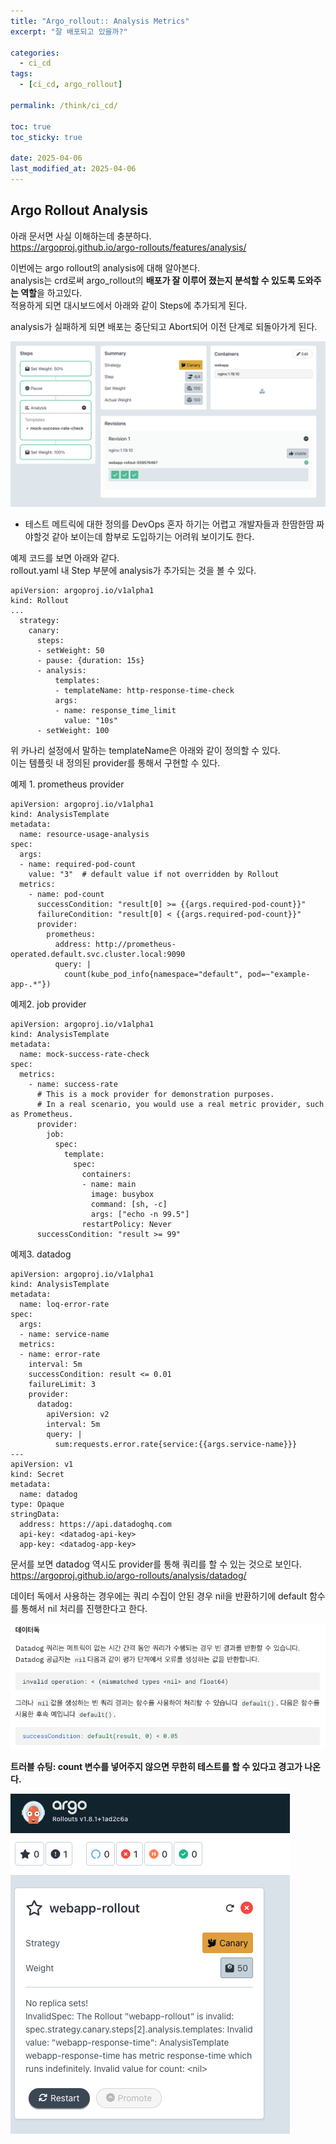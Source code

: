 ```yaml
---
title: "Argo_rollout:: Analysis Metrics"
excerpt: "잘 배포되고 있을까?"

categories:
  - ci_cd
tags:
  - [ci_cd, argo_rollout]

permalink: /think/ci_cd/

toc: true
toc_sticky: true

date: 2025-04-06
last_modified_at: 2025-04-06
---
```


## Argo Rollout Analysis
아래 문서면 사실 이해하는데 충분하다.  
https://argoproj.github.io/argo-rollouts/features/analysis/

이번에는 argo rollout의 analysis에 대해 알아본다.  
analysis는 crd로써 argo_rollout의 **배포가 잘 이루어 졌는지 분석할 수 있도록 도와주는 역할**을 하고있다.  
적용하게 되면 대시보드에서 아래와 같이 Steps에 추가되게 된다. 

analysis가 실패하게 되면 배포는 중단되고 Abort되어 이전 단계로 되돌아가게 된다.

![alt text](/assets/images/posts_img/cicd/argo_rollout_analysis/image.png)

 - 테스트 메트릭에 대한 정의를 DevOps 혼자 하기는 어렵고 개발자들과 한땀한땀 짜야할것 같아 보이는데 함부로 도입하기는 어려워 보이기도 한다.

예제 코드를 보면 아래와 같다.  
rollout.yaml 내 Step 부분에 analysis가 추가되는 것을 볼 수 있다.
```
apiVersion: argoproj.io/v1alpha1
kind: Rollout
...
  strategy:
    canary:
      steps:
      - setWeight: 50
      - pause: {duration: 15s}
      - analysis:
          templates:
          - templateName: http-response-time-check
          args:
          - name: response_time_limit
            value: "10s"
      - setWeight: 100
```

위 카나리 설정에서 말하는 templateName은 아래와 같이 정의할 수 있다.  
이는 템플릿 내 정의된 provider를 통해서 구현할 수 있다.

예제 1. prometheus provider
```
apiVersion: argoproj.io/v1alpha1
kind: AnalysisTemplate
metadata:
  name: resource-usage-analysis
spec:
  args:
  - name: required-pod-count
    value: "3"  # default value if not overridden by Rollout
  metrics:
    - name: pod-count
      successCondition: "result[0] >= {{args.required-pod-count}}"
      failureCondition: "result[0] < {{args.required-pod-count}}"
      provider:
        prometheus:
          address: http://prometheus-operated.default.svc.cluster.local:9090
          query: |
            count(kube_pod_info{namespace="default", pod=~"example-app-.*"})
```

예제2. job provider
```
apiVersion: argoproj.io/v1alpha1
kind: AnalysisTemplate
metadata:
  name: mock-success-rate-check
spec:
  metrics:
    - name: success-rate
      # This is a mock provider for demonstration purposes.
      # In a real scenario, you would use a real metric provider, such as Prometheus.
      provider:
        job:
          spec:
            template:
              spec:
                containers:
                - name: main
                  image: busybox
                  command: [sh, -c]
                  args: ["echo -n 99.5"]
                restartPolicy: Never
      successCondition: "result >= 99"
```

예제3. datadog
```
apiVersion: argoproj.io/v1alpha1
kind: AnalysisTemplate
metadata:
  name: loq-error-rate
spec:
  args:
  - name: service-name
  metrics:
  - name: error-rate
    interval: 5m
    successCondition: result <= 0.01
    failureLimit: 3
    provider:
      datadog:
        apiVersion: v2
        interval: 5m
        query: |
          sum:requests.error.rate{service:{{args.service-name}}}
---
apiVersion: v1
kind: Secret
metadata:
  name: datadog
type: Opaque
stringData:
  address: https://api.datadoghq.com
  api-key: <datadog-api-key>
  app-key: <datadog-app-key>
```

문서를 보면 datadog 역시도 provider를 통해 쿼리를 할 수 있는 것으로 보인다.  
https://argoproj.github.io/argo-rollouts/analysis/datadog/

데이터 독에서 사용하는 경우에는 쿼리 수집이 안된 경우 nil을 반환하기에 default 함수를 통해서 nil 처리를 진행한다고 한다. 

![alt text](/assets/images/posts_img/cicd/argo_rollout_analysis/image3.png)

**트러블 슈팅: count 변수를 넣어주지 않으면 무한히 테스트를 할 수 있다고 경고가 나온다.**

![alt text](/assets/images/posts_img/cicd/argo_rollout_analysis/image2.png)